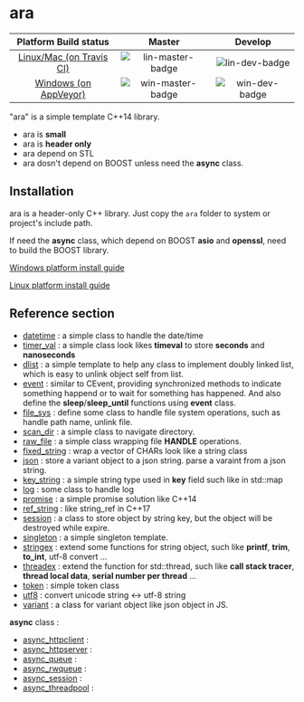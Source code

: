 # ara

|Platform Build status| Master | Develop |
| :---------------------------------: | :---------------: | :-----------------: |
|[Linux/Mac (on Travis CI)](https://travis-ci.org/phalanger/ara)| ![lin-master-badge] | ![lin-dev-badge]        |
|[Windows (on AppVeyor)](https://ci.appveyor.com/project/phalanger/ara)| ![win-master-badge] | ![win-dev-badge]  |

[lin-master-badge]: https://travis-ci.org/phalanger/ara.svg?branch=master "linux master build status"
[lin-dev-badge]: https://travis-ci.org/phalanger/ara.svg?branch=develop "linux deleveop build status"
[win-master-badge]: https://ci.appveyor.com/api/projects/status/842088lgtg7gnyx8/branch/master "windows master build status"
[win-dev-badge]: https://ci.appveyor.com/api/projects/status/842088lgtg7gnyx8/branch/develop "windows deleveop build status"

"ara" is a simple template C++14 library.

* ara is **small**
* ara is **header only**
* ara depend on STL
* ara dosn't depend on BOOST unless need the **async** class.

## Installation

ara is a header-only C++ library. Just copy the `ara` folder to system or project's include path.

If need the **async** class, which depend on BOOST **asio** and **openssl**, need to build the BOOST library.

[Windows platform install guide](docs/install_win.md)

[Linux platform install guide](docs/install_linux.md)

## Reference section

* [datetime](docs/datetime.md) : a simple class to handle the date/time
* [timer_val](docs/timer_val.md) : a simple class look likes **timeval** to store **seconds** and **nanoseconds**
* [dlist](docs/dlist.md) : a simple template to help any class to implement doubly linked list, which is easy to unlink object self from list.
* [event](docs/event.md) : similar to CEvent, providing synchronized methods to indicate something happend or to wait for something has happened. And also define the **sleep**/**sleep_until** functions using **event** class.
* [file_sys](docs/filesys.md) : define some class to handle file system operations, such as handle path name, unlink file.
* [scan_dir](docs/scan_dir.md) : a simple class to navigate directory.
* [raw_file](docs/raw_file.md) : a simple class wrapping file **HANDLE** operations.
* [fixed_string](docs/fixed_string.md) : wrap a vector of CHARs look like a string class
* [json](docs/json.md) : store a variant object to a json string. parse a varaint from a json string.
* [key_string](docs/key_string.md) : a simple string type used in **key** field such like in std::map
* [log](docs/log.md) : some class to handle log
* [promise](docs/promise.md) : a simple promise solution like C++14
* [ref_string](docs/ref_string.md) : like string_ref in C++17
* [session](docs/session.md) : a class to store object by string key, but the object will be destroyed while expire.
* [singleton](docs/singleton.md) : a simple singleton template.
* [stringex](docs/stringex.md) : extend some functions for string object, such like **printf**, **trim**, **to_int**, utf-8 convert ...
* [threadex](docs/threadex.md) : extend the function for std::thread, such like **call stack tracer**, **thread local data**, **serial number per thread** ...
* [token](docs/token.md) : simple token class
* [utf8](docs/utf8.md) : convert unicode string <-> utf-8 string
* [variant](docs/variant.md) : a class for variant object like json object in JS.

**async** class :

* [async_httpclient](docs/async_httpclient.md) :
* [async_httpserver](docs/async_httpserver.md) :
* [async_queue](docs/async_queue.md) :
* [async_rwqueue](docs/async_rwqueue.md) :
* [async_session](docs/async_session.md) :
* [async_threadpool](docs/async_threadpool.md) :